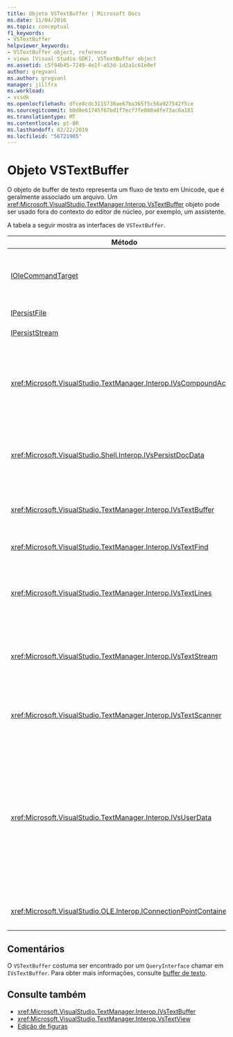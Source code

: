 ```yaml
---
title: Objeto VSTextBuffer | Microsoft Docs
ms.date: 11/04/2016
ms.topic: conceptual
f1_keywords:
- VSTextBuffer
helpviewer_keywords:
- VSTextBuffer object, reference
- views [Visual Studio SDK], VSTextBuffer object
ms.assetid: c5f94b45-7249-4e1f-a53d-1d2a1c61e0ef
author: gregvanl
ms.author: gregvanl
manager: jillfra
ms.workload:
- vssdk
ms.openlocfilehash: dfce8cdc3115730ae67ba365f5c56a927542f5ce
ms.sourcegitcommit: b0d8e61745f67bd1f7ecf7fe080a0fe73ac6a181
ms.translationtype: MT
ms.contentlocale: pt-BR
ms.lasthandoff: 02/22/2019
ms.locfileid: "56721905"
---
```

# <a name="vstextbuffer-object"></a>Objeto VSTextBuffer
O objeto de buffer de texto representa um fluxo de texto em Unicode, que é geralmente associado um arquivo. Um <xref:Microsoft.VisualStudio.TextManager.Interop.VsTextBuffer> objeto pode ser usado fora do contexto do editor de núcleo, por exemplo, um assistente.

 A tabela a seguir mostra as interfaces de `VSTextBuffer`.

|Método|Descrição|
|------------|-----------------|
|[IOleCommandTarget](/windows/desktop/api/docobj/nn-docobj-iolecommandtarget)|Interface OLE padrão. Usado para manipulação no buffer de desfazer/refazer.|
|[IPersistFile](/windows/desktop/api/objidl/nn-objidl-ipersistfile)|Interface OLE padrão.|
|[IPersistStream](/windows/desktop/api/objidl/nn-objidl-ipersiststream)|Interface OLE padrão.|
|<xref:Microsoft.VisualStudio.TextManager.Interop.IVsCompoundAction>|Permite a criação de ações de compostos (ou seja, ações que são agrupadas em uma unidade de desfazer/refazer único).|
|<xref:Microsoft.VisualStudio.Shell.Interop.IVsPersistDocData>|Habilita a persistência de dados do documento gerenciados pelo buffer de texto.|
|<xref:Microsoft.VisualStudio.TextManager.Interop.IVsTextBuffer>|Fornece serviços básicos; usado por muitos clientes.|
|<xref:Microsoft.VisualStudio.TextManager.Interop.IVsTextFind>|Usado para pesquisar um buffer.|
|<xref:Microsoft.VisualStudio.TextManager.Interop.IVsTextLines>|Fornece ler e gravar recursos usando as coordenadas bidimensionais. Herda de `IVsTextBuffer`.|
|<xref:Microsoft.VisualStudio.TextManager.Interop.IVsTextStream>|Fornece ler e gravar recursos usando coordenadas unidimensionais. Herda de `IVsTextBuffer`.|
|<xref:Microsoft.VisualStudio.TextManager.Interop.IVsTextScanner>|Rápido e fornece acesso sequencial orientada por fluxo para o texto no buffer.|
|<xref:Microsoft.VisualStudio.TextManager.Interop.IVsUserData>|Fornece acesso a uma coleção genérica de propriedades. A propriedade mais importante é o nome ou o moniker do buffer. Você pode armazenar seus próprios dados aleatórios em buffer com essa interface criando um GUID e usá-lo como uma chave.|
|<xref:Microsoft.VisualStudio.OLE.Interop.IConnectionPointContainer>|Dá suporte a pontos de conexão para eventos.|

## <a name="remarks"></a>Comentários
 O `VSTextBuffer` costuma ser encontrado por um `QueryInterface` chamar em `IVsTextBuffer`. Para obter mais informações, consulte [buffer de texto](../extensibility/accessing-the-text-buffer-by-using-the-legacy-api.md).

## <a name="see-also"></a>Consulte também
- <xref:Microsoft.VisualStudio.TextManager.Interop.IVsTextBuffer>
- <xref:Microsoft.VisualStudio.TextManager.Interop.VsTextView>
- [Edição de figuras](https://www.microsoft.com/download/details.aspx?id=55984)